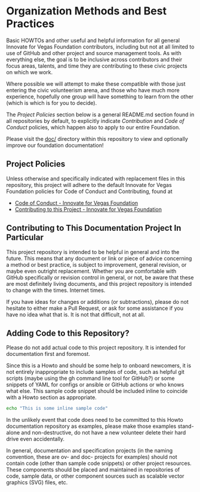 <!--
 Copyright (C) 2022 Innovate for Vegas Foundation
 
 This file is part of doc-org-howtos.
 
 doc-org-howtos is free software: you can redistribute it and/or modify
 it under the terms of the GNU General Public License as published by
 the Free Software Foundation, either version 3 of the License, or
 (at your option) any later version.
 
 doc-org-howtos is distributed in the hope that it will be useful,
 but WITHOUT ANY WARRANTY; without even the implied warranty of
 MERCHANTABILITY or FITNESS FOR A PARTICULAR PURPOSE.  See the
 GNU General Public License for more details.
 
 You should have received a copy of the GNU General Public License
 along with doc-org-howtos.  If not, see <http://www.gnu.org/licenses/>.
-->

# Organization Methods and Best Practices

Basic HOWTOs and other useful and helpful information for all general Innovate for Vegas Foundation contributors, including but not at all limited to use of GitHub and other project and source management tools. As with everything else, the goal is to be inclusive across contributors and their focus areas, talents, and time they are contributing to these civic projects on which we work.

Where possible we will attempt to make these compatible with those just entering the civic volunteerism arena, and those who have much more experience, hopefully one group will have something to learn from the other (which is which is for you to decide).

The *Project Policies* section below is a general README.md section found in all repositories by default, to explicitly indicate *Contribution* and *Code of Conduct* policies, which happen also to apply to our entire Foundation.

Please visit the [doc/](doc/) directory within this repository to view and optionally improve our foundation documentation!

## Project Policies

Unless otherwise and specifically indicated with replacement files in this repository, this project will adhere to the default Innovate for Vegas Foundation policies for Code of Conduct and Contributing, found at

* [Code of Conduct - Innovate for Vegas Foundation](https://github.com/InnovateForVegas/.github/blob/main/CODE_OF_CONDUCT.md)
* [Contributing to this Project - Innovate for Vegas Foundation](https://github.com/InnovateForVegas/.github/blob/main/CONTRIBUTING.md)

## Contributing to This Documentation Project In Particular

This project repository is intended to be helpful in general and into the future. This means that any document or link or piece of advice concerning a method or best practice, is subject to improvement, general revision, or maybe even outright replacement. Whether you are comfortable with GitHub specifically or revision control in general, or not, be aware that these are most definitely living documents, and this project repository is intended to change with the times. Internet times.

If you have ideas for changes or additions (or subtractions), please do not hesitate to either make a Pull Request, or ask for some assistance if you have no idea what that is. It is not that difficult, not at all.

## Adding Code to this Repository?

Please do not add actual code to this project repository. It is intended for documentation first and foremost.

Since this is a Howto and should be some help to onboard newcomers, it is not entirely inappropriate to include samples of code, such as helpful git scripts (maybe using the gh command line tool for GitHub?) or some snippets of YAML for configs or ansible or GitHub actions or who knows what else. This sample code snippet should be included inline to coincide with a Howto section as appropriate.

```bash
echo "This is some inline sample code"
```

In the unlikely event that code does need to be committed to this Howto documentation repository as examples, please make those examples stand-alone and non-destructive, do not have a new volunteer delete their hard drive even accidentally.

In general, documentation and specification projects (in the naming convention, these are ov- and doc- projects for examples) should not contain code (other than sample code snippets) or other project resources. These components should be placed and maintained in repositories of code, sample data, or other component sources such as scalable vector graphics (SVG) files, etc.
